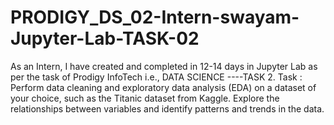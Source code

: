 # PRODIGY_DS_02-Intern-swayam-Jupyter-Lab-TASK-02
As an Intern, I have created and completed in 12-14 days in Jupyter Lab as per the task of Prodigy InfoTech i.e., DATA SCIENCE ----TASK 2.
Task : Perform data cleaning and exploratory data analysis (EDA) on a dataset of your choice, such as the Titanic dataset from Kaggle. Explore the relationships between variables and identify patterns and trends in the data.


